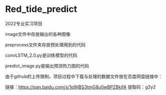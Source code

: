 # Red_tide_predict
2022专业实习项目


image文件中存放输出的各种图像


preprocess文件夹存放预处理用到的代码


convLSTM_2.0.py是训练模型的代码


predict_image.py是输出预测热力图的代码




由于github的上传限制，项目过程中下载与处理的数据文件放在百度网盘链接中：

链接：https://pan.baidu.com/s/1q9jlBS3tmG8u0wBPZBkifA 
提取码：g2y2
